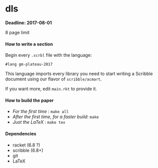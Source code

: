 dls
===

**Deadline: 2017-08-01**

8 page limit


#### How to write a section

Begin every `.scrbl` file with the language:

```
#lang gm-plateau-2017
```

This language imports every library you need to start writing a Scribble
 document using our flavor of `scribble/acmart`.

If you want more, edit `main.rkt` to provide it.


#### How to build the paper

- _For the first time_ : `make all`
- _After the first time, for a faster build_: `make`
- _Just the LaTeX_ : `make tex`


#### Dependencies

- racket (6.8 ?)
- scribble (6.8+)
- git
- LaTeX

